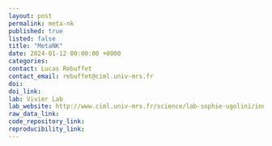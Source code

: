 ```yaml
---
layout: post
permalink: meta-nk
published: true
listed: false
title: "MetaNK"
date: 2024-01-12 00:00:00 +0000
categories: 
contact: Lucas Rebuffet
contact_email: rebuffet@ciml.univ-mrs.fr
doi: 
doi_link: 
lab: Vivier Lab
lab_website: http://www.ciml.univ-mrs.fr/science/lab-sophie-ugolini/innate-lymphoid-cells-and-neural-regulation-immunity-1
raw_data_link: 
code_repository_link: 
reproducibility_link:
---
```

